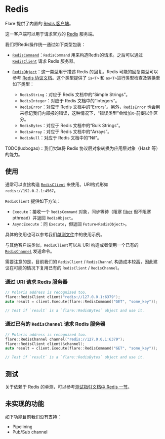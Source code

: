 # Redis

Flare 提供了内置的 [Redis 客户端](../../net/redis/redis_client.h)。

这一客户端可以用于请求官方的 [Redis](https://redis.io/) 服务端。

我们将Redis操作统一通过如下类型包装：

- [`RedisCommand`](../../net/redis/redis_command.h)：`RedisCommand` 用来构造Redis的请求。之后可以通过 [`RedisClient`](../../net/redis/redis_client.h) 请求 Redis 服务器。

- [`RedisObject`](../../net/redis/redis_object.h)：这一类型用于描述 Redis 的回复。Redis 可能的回复类型可以参考 [Redis 协议文档](https://redis.io/topics/protocol)。这个类型提供了 `is<T>` 和 `as<T>`进行类型检查及转换至如下类型：

  - `RedisString`：对应于 Redis 文档中的“Simple Strings”。
  - `RedisInteger`：对应于 Redis 文档中的“Integers”。
  - `RedisError`：对应于 Redis 文档中的“Errors”。另外，`RedisError` 也会用来标记我们内部报的错误，这种情况下，“错误类型”会增加`X-`前缀以作区分。
  - `RedisBytes`：对应于 Redis 文档中的“Bulk Strings”。
  - `RedisArray`：对应于 Redis 文档中的“Arrays”。
  - `RedisNull`：对应于 Redis 文档中的“Nil”。

TODO(luobogao)：我们欠缺将 Redis 协议层对象转换为应用层对象（Hash 等）的能力。

## 使用

通常可以直接构造 [`RedisClient`](../../net/redis/redis_client.h) 来使用。URI格式形如 `redis://192.0.2.1:4567`。

`RedisClient` 提供如下方法：

- `Execute`：接收一个 `RedisCommand` 对象，同步等待（阻塞 [fiber](../fiber.md) 但不阻塞 pthread）并返回 `RedisObject`。
- `AsyncExecute`：同 `Execute`，但返回 `Future<RedisObject>`。

具体的使用也可以参考我们[单测文件](../../net/redis/redis_test.cc)中的使用示例。

与其他客户端类似，`RedisClient`可以从 URI 构造或者使用一个已有的 [`RedisChannel`](../../net/redis/redis_channel.h) 发送命令。

需要注意的是，目前我们的 `RedisClient` / `RedisChannel` 构造成本较高，因此建议在可能的情况下复用已有的 `RedisClient` / `RedisChannel`。

### 通过 URI 请求 Redis 服务器

```cpp
// Polaris address is recognized too.
flare::RedisClient client("redis://127.0.0.1:6379");
auto result = client.Execute(flare::RedisCommand("GET", "some_key"));

// Test if `result` is a `flare::RedisBytes` object and use it.
```

### 通过已有的 `RedisChannel` 请求 Redis 服务器

```cpp
// Polaris address is recognized too.
flare::RedisChannel channel("redis://127.0.0.1:6379");
flare::RedisClient client(&channel);
auto result = client.Execute(flare::RedisCommand("GET", "some_key"));

// Test if `result` is a `flare::RedisBytes` object and use it.
```

## 测试

关于依赖于 Redis 的单测，可以参考[测试指引文档中 Redis 一节](../testing.md)。

## 未实现的功能

如下功能目前我们没有支持：

- Pipelining
- Pub/Sub channel
